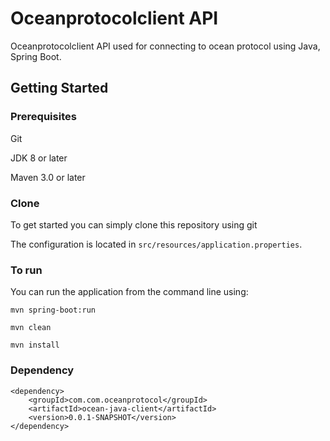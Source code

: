 # Oceanprotocolclient API

Oceanprotocolclient API used for connecting to ocean protocol using Java, Spring Boot.

## Getting Started

### Prerequisites

Git 

JDK 8 or later

Maven 3.0 or later

### Clone
To get started you can simply clone this repository using git

The configuration is located in `src/resources/application.properties`.

### To run
You can run the application from the command line using:

```
mvn spring-boot:run

mvn clean

mvn install

```

### Dependency
```
<dependency>
	<groupId>com.com.oceanprotocol</groupId>
	<artifactId>ocean-java-client</artifactId>
	<version>0.0.1-SNAPSHOT</version>
</dependency>
```
